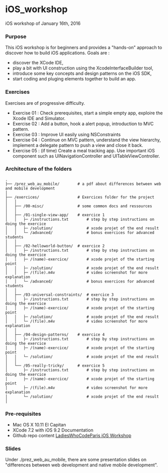 # iOS_workshop
iOS workshop of January 16th, 2016

### Purpose
This iOS workshop is for beginners and provides a "hands-on" approach to discover how to build iOS applications. 
Goals are : 
- discover the XCode IDE, 
- play a bit with UI construction using the XcodeInterfaceBuilder tool, 
- introduce some key concepts and design patterns on the iOS SDK, 
- start coding and pluging elements together to build an app. 

### Exercises
Exercises are of progressive difficulty. 

- Exercise 01 : Check prerequisites, start a simple empty app, exploire the Xcode IDE and Simulator. 
- Exercise 02 : Add a button, hook a alert popup, introduction to MVC pattern.
- Exercise 03 : Improve UI easily using NSConstraints
- Exercise 04 : Continue on MVC pattern, understand the view hierarchy, implement a delegate pattern to push a view and close it back.
- Exercise 05 : (if time) Create a meal tracking app. Use important iOS component such as UINavigationController and UITableViewController.

### Architecture of the folders 
```
.
├── /prez_web_au_mobile/        # a pdf about differences between web and mobile development
│   
├── /exercices/                 # Exercices folder for the project
│   │
│   ├── /00-misc/               # some common docs and ressources
│   │
│   ├── /01-single-view-app/    # exercice 1
│   │   ├─ /instructions.txt    	# step by step instructions on doing the exercice
│   │   ├─ /solution/  				# xcode projet of the end result
│   │   └─ /advanced/  				# bonus exercices for advanced students
│   │
│   ├── /02-helloworld-button/  # exercice 2
│   │   ├─ /instructions.txt    	# step by step instructions on doing the exercice
│   │   ├─ /(name)-exercice/        # xcode projet of the starting point
│   │   ├─ /solution/  				# xcode projet of the end result
│   │   ├─ /(file).m4v  			# video screenshot for more explanation
│   │   └─ /advanced/  				# bonus exercices for advanced students
│   │
│   ├── /03-universal-constraints/  # exercice 3
│   │   ├─ /instructions.txt    	# step by step instructions on doing the exercice
│   │   ├─ /(name)-exercice/        # xcode projet of the starting point
│   │   ├─ /solution/  				# xcode projet of the end result
│   │   └─ /(file).m4v  			# video screenshot for more explanation
│   │
│   ├── /04-design-patterns/    # exercice 4
│   │   ├─ /instructions.txt        # step by step instructions on doing the exercice
│   │   ├─ /(name)-exercice/        # xcode projet of the starting point
│   │   └─ /solution/  				# xcode projet of the end result
│   │
│   └── /05-really-tricky/      # exercice 5
│       ├─ /instructions.txt        # step by step instructions on doing the exercice
│       ├─ /(name)-exercice/        # xcode projet of the starting point
│       ├─ /(file).m4v              # video screenshot for more explanation
│       └─ /solution/               # xcode projet of the end result
│
```

### Pre-requisites
- Mac OS X 10.11 El Capitan
- XCode 7.2 with iOS 9.2 Documentation
- Github repo content [LadiesWhoCodeParis iOS Workshop](https://github.com/ladiesWhoCodeParis/iOS_workshop)

### Slides
Under ./prez_web_au_mobile, there are some presentation slides on "differences between web development and native mobile development".


